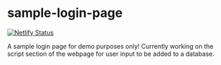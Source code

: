 # sample-login-page
[![Netlify Status](https://api.netlify.com/api/v1/badges/d94f2f16-c3aa-4b94-b78d-1b8960502211/deploy-status)](https://app.netlify.com/sites/elektric-login/deploys)

A sample login page for demo purposes only! Currently working on the script section of the webpage for user input to be added to a database.
